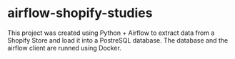 # airflow-shopify-studies
This project was created using Python + Airflow to extract data from a Shopify Store and load it into a PostreSQL database. The database and the airflow client are runned using Docker.


